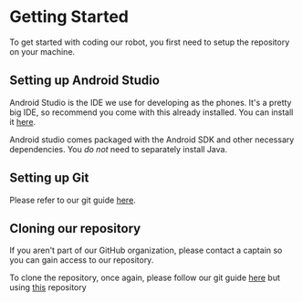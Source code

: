 # Getting Started

To get started with coding our robot, you first need to setup the repository on your machine.

## Setting up Android Studio

Android Studio is the IDE we use for developing as the phones. It's a pretty big IDE, so recommend you come with this already installed. You can install it [here](https://developer.android.com/studio).

Android studio comes packaged with the Android SDK and other necessary dependencies. You _do not_ need to separately install Java.

## Setting up Git

Please refer to our git guide [here](https://abrobotics.ml/wiki/mdwiki.html#!basics-of-git.md).

## Cloning our repository

If you aren't part of our GitHub organization, please contact a captain so you can gain access to our repository.

To clone the repository, once again, please follow our git guide [here](https://abrobotics.ml/wiki/mdwiki.html#!basics-of-git.md) but using [this](https://github.com/acton-robotics-team/ftc_app) repository
